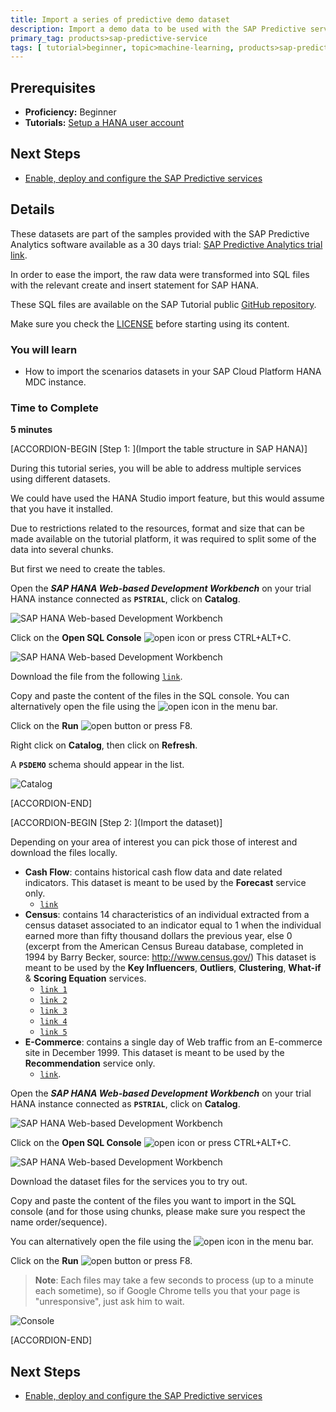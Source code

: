 ```yaml
---
title: Import a series of predictive demo dataset
description: Import a demo data to be used with the SAP Predictive services
primary_tag: products>sap-predictive-service
tags: [ tutorial>beginner, topic>machine-learning, products>sap-predictive-service, products>sap-hana, products>sap-cloud-platform ]
---
```


## Prerequisites
  - **Proficiency:** Beginner
  - **Tutorials:** [Setup a HANA user account](https://www.sap.com/developer/tutorials/hcpps-hana-create-user.html)

## Next Steps
- [Enable, deploy and configure the SAP Predictive services](https://www.sap.com/developer/tutorials/hcpps-ps-configure.html)

## Details

These datasets are part of the samples provided with the SAP Predictive Analytics software available as a 30 days trial: [SAP Predictive Analytics trial link](https://www.sap.com/trypredictive).

In order to ease the import, the raw data were transformed into SQL files with the relevant create and insert statement for SAP HANA.

These SQL files are available on the SAP Tutorial public [GitHub repository](https://github.com/SAPDocuments/Tutorials/tree/master/tutorials/hcpps-hana-dataset-import/sql).

Make sure you check the [LICENSE](https://github.com/SAPDocuments/Tutorials/blob/master/LICENSE.txt) before starting using its content.

### You will learn
  - How to import the scenarios datasets in your SAP Cloud Platform HANA MDC instance.

### Time to Complete
  **5 minutes**

[ACCORDION-BEGIN [Step 1: ](Import the table structure in SAP HANA)]

During this tutorial series, you will be able to address multiple services using different datasets.

We could have used the HANA Studio import feature, but this would assume that you have it installed.

Due to restrictions related to the resources, format and size that can be made available on the tutorial platform, it was required to split some of the data into several chunks.

But first we need to create the tables.

Open the ***SAP HANA Web-based Development Workbench*** on your trial HANA instance connected as **`PSTRIAL`**, click on **Catalog**.

![SAP HANA Web-based Development Workbench](01.png)

Click on the **Open SQL Console** ![open](0-opensqlconsole.png) icon or press CTRL+ALT+C.

![SAP HANA Web-based Development Workbench](02.png)

Download the file from the following [`link`](https://raw.githubusercontent.com/SAPDocuments/Tutorials/master/tutorials/hcpps-hana-dataset-import/sql/demo.create.structure.sql).

Copy and paste the content of the files in the SQL console. You can alternatively open the file using the ![open](0-opensqlfile.png) icon in the menu bar.

Click on the **Run** ![open](0-run.png) button or press F8.

Right click on **Catalog**, then click on **Refresh**.

A **`PSDEMO`** schema should appear in the list.

![Catalog](03.png)

[ACCORDION-END]

[ACCORDION-BEGIN [Step 2: ](Import the dataset)]

Depending on your area of interest you can pick those of interest and download the files locally.

  - **Cash Flow**: contains historical cash flow data and date related indicators.
  This dataset is meant to be used by the **Forecast** service only.
    - [`link`](https://raw.githubusercontent.com/SAPDocuments/Tutorials/master/tutorials/hcpps-hana-dataset-import/sql/demo.insert.cashflow.sql)
  - **Census**: contains 14 characteristics of an individual extracted from a census dataset associated to an indicator equal to 1 when the individual earned more than fifty thousand dollars the previous year, else 0 (excerpt from the American Census Bureau database, completed in 1994 by Barry Becker, source: http://www.census.gov/)
  This dataset is meant to be used by the **Key Influencers**, **Outliers**, **Clustering**, **What-if** & **Scoring Equation** services.
    - [`link 1`](https://raw.githubusercontent.com/SAPDocuments/Tutorials/master/tutorials/hcpps-hana-dataset-import/sql/demo.insert.census.1.sql)
    - [`link 2`](https://raw.githubusercontent.com/SAPDocuments/Tutorials/master/tutorials/hcpps-hana-dataset-import/sql/demo.insert.census.2.sql)
    - [`link 3`](https://raw.githubusercontent.com/SAPDocuments/Tutorials/master/tutorials/hcpps-hana-dataset-import/sql/demo.insert.census.3.sql)
    - [`link 4`](https://raw.githubusercontent.com/SAPDocuments/Tutorials/master/tutorials/hcpps-hana-dataset-import/sql/demo.insert.census.4.sql)
    - [`link 5`](https://raw.githubusercontent.com/SAPDocuments/Tutorials/master/tutorials/hcpps-hana-dataset-import/sql/demo.insert.census.5.sql)
  - **E-Commerce**: contains a single day of Web traffic from an E-commerce site in December 1999.
  This dataset is meant to be used by the **Recommendation** service only.
    - [`link`](https://raw.githubusercontent.com/SAPDocuments/Tutorials/master/tutorials/hcpps-hana-dataset-import/sql/demo.insert.transaction.sql).

Open the ***SAP HANA Web-based Development Workbench*** on your trial HANA instance connected as **`PSTRIAL`**, click on **Catalog**.

![SAP HANA Web-based Development Workbench](01.png)

Click on the **Open SQL Console** ![open](0-opensqlconsole.png) icon or press CTRL+ALT+C.

![SAP HANA Web-based Development Workbench](02.png)

Download the dataset files for the services you to try out.

Copy and paste the content of the files you want to import in the SQL console (and for those using chunks, please make sure you respect the name order/sequence).

You can alternatively open the file using the ![open](0-opensqlfile.png) icon in the menu bar.

Click on the **Run** ![open](0-run.png) button or press F8.

> **Note**: Each files may take a few seconds to process (up to a minute each sometime), so if Google Chrome tells you that your page is "unresponsive", just ask him to wait.

![Console](04.png)

[ACCORDION-END]

## Next Steps
- [Enable, deploy and configure the SAP Predictive services](https://www.sap.com/developer/tutorials/hcpps-ps-configure.html)
